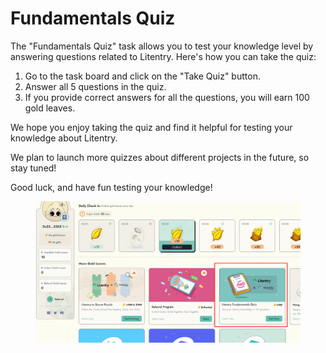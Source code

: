 # Fundamentals Quiz

The "Fundamentals Quiz" task allows you to test your knowledge level by answering questions related to Litentry. Here's how you can take the quiz:

1. Go to the task board and click on the "Take Quiz" button.
2. Answer all 5 questions in the quiz.
3. If you provide correct answers for all the questions, you will earn 100 gold leaves.

We hope you enjoy taking the quiz and find it helpful for testing your knowledge about Litentry.&#x20;

We plan to launch more quizzes about different projects in the future, so stay tuned!&#x20;

Good luck, and have fun testing your knowledge!

<figure><img src="../../.gitbook/assets/image (5).png" alt=""><figcaption></figcaption></figure>



